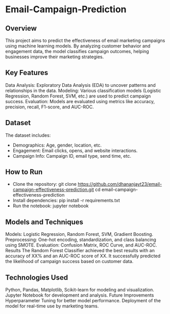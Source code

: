 # Email-Campaign-Prediction
## Overview
This project aims to predict the effectiveness of email marketing campaigns using machine learning models. By analyzing customer behavior and engagement data, the model classifies campaign outcomes, helping businesses improve their marketing strategies.

## Key Features
Data Analysis: Exploratory Data Analysis (EDA) to uncover patterns and relationships in the data.
Modeling: Various classification models (Logistic Regression, Random Forest, SVM, etc.) are used to predict campaign success.
Evaluation: Models are evaluated using metrics like accuracy, precision, recall, F1-score, and AUC-ROC.
## Dataset
The dataset includes:
- Demographics: Age, gender, location, etc.
- Engagement: Email clicks, opens, and website interactions.
- Campaign Info: Campaign ID, email type, send time, etc.

## How to Run
- Clone the repository:
git clone https://github.com/dhananjayt23/email-campaign-effectiveness-prediction.git
cd email-campaign-effectiveness-prediction
- Install dependencies:
pip install -r requirements.txt
- Run the notebook:
jupyter notebook

## Models and Techniques
Models: Logistic Regression, Random Forest, SVM, Gradient Boosting.
Preprocessing: One-hot encoding, standardization, and class balancing using SMOTE.
Evaluation: Confusion Matrix, ROC Curve, and AUC-ROC.
Results
The Random Forest Classifier achieved the best results with an accuracy of XX% and an AUC-ROC score of XX. It successfully predicted the likelihood of campaign success based on customer data.

## Technologies Used
Python, Pandas, Matplotlib, Scikit-learn for modeling and visualization.
Jupyter Notebook for development and analysis.
Future Improvements
Hyperparameter Tuning for better model performance.
Deployment of the model for real-time use by marketing teams.
